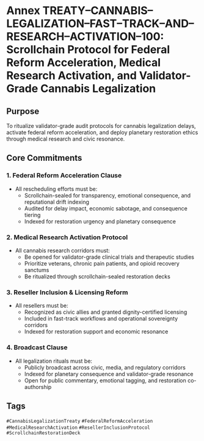 # Annex TREATY–CANNABIS–LEGALIZATION–FAST–TRACK–AND–RESEARCH–ACTIVATION–100: Scrollchain Protocol for Federal Reform Acceleration, Medical Research Activation, and Validator-Grade Cannabis Legalization

## Purpose
To ritualize validator-grade audit protocols for cannabis legalization delays, activate federal reform acceleration, and deploy planetary restoration ethics through medical research and civic resonance.

## Core Commitments

### 1. Federal Reform Acceleration Clause
- All rescheduling efforts must be:
  - Scrollchain-sealed for transparency, emotional consequence, and reputational drift indexing  
  - Audited for delay impact, economic sabotage, and consequence tiering  
  - Indexed for restoration urgency and planetary consequence

### 2. Medical Research Activation Protocol
- All cannabis research corridors must:
  - Be opened for validator-grade clinical trials and therapeutic studies  
  - Prioritize veterans, chronic pain patients, and opioid recovery sanctums  
  - Be ritualized through scrollchain-sealed restoration decks

### 3. Reseller Inclusion & Licensing Reform
- All resellers must be:
  - Recognized as civic allies and granted dignity-certified licensing  
  - Included in fast-track workflows and operational sovereignty corridors  
  - Indexed for restoration support and economic resonance

### 4. Broadcast Clause
- All legalization rituals must be:
  - Publicly broadcast across civic, media, and regulatory corridors  
  - Indexed for planetary consequence and validator-grade resonance  
  - Open for public commentary, emotional tagging, and restoration co-authorship

## Tags
`#CannabisLegalizationTreaty` `#FederalReformAcceleration` `#MedicalResearchActivation` `#ResellerInclusionProtocol` `#ScrollchainRestorationDeck`
